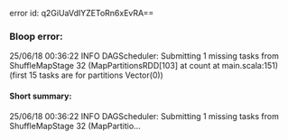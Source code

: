 error id: q2GiUaVdIYZEToRn6xEvRA==
### Bloop error:

25/06/18 00:36:22 INFO DAGScheduler: Submitting 1 missing tasks from ShuffleMapStage 32 (MapPartitionsRDD[103] at count at main.scala:151) (first 15 tasks are for partitions Vector(0))
#### Short summary: 

25/06/18 00:36:22 INFO DAGScheduler: Submitting 1 missing tasks from ShuffleMapStage 32 (MapPartitio...